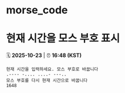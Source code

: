 # morse_code
# 현재 시간을 모스 부호 표시
<!-- MORSE_TIME_START -->
🗓️ **2025-10-23** | ⏰ **16:48 (KST)**

```
현재 시간을 입력하세요. 모스 부호로 바꿉니다
.---- -.... ....- ---..
모스 부호를 다시 현재 시간으로 바꿉니다
1648
```
<!-- MORSE_TIME_END -->
